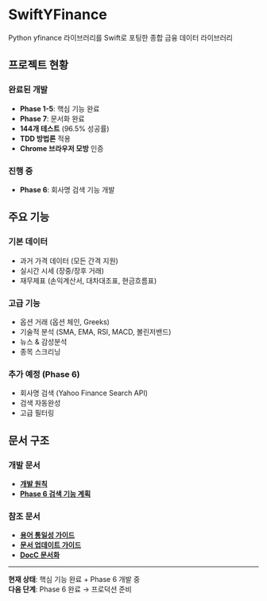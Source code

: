 # SwiftYFinance

Python yfinance 라이브러리를 Swift로 포팅한 종합 금융 데이터 라이브러리

## 프로젝트 현황

### 완료된 개발
- **Phase 1-5**: 핵심 기능 완료
- **Phase 7**: 문서화 완료
- **144개 테스트** (96.5% 성공률)
- **TDD 방법론** 적용
- **Chrome 브라우저 모방** 인증

### 진행 중
- **Phase 6**: 회사명 검색 기능 개발

## 주요 기능

### 기본 데이터
- 과거 가격 데이터 (모든 간격 지원)
- 실시간 시세 (장중/장후 거래)
- 재무제표 (손익계산서, 대차대조표, 현금흐름표)

### 고급 기능  
- 옵션 거래 (옵션 체인, Greeks)
- 기술적 분석 (SMA, EMA, RSI, MACD, 볼린저밴드)
- 뉴스 & 감성분석
- 종목 스크리닝

### 추가 예정 (Phase 6)
- 회사명 검색 (Yahoo Finance Search API)
- 검색 자동완성
- 고급 필터링

## 문서 구조

### 개발 문서
- **[개발 원칙](docs/development-principles.md)**
- **[Phase 6 검색 기능 계획](docs/plans/company-name-search-feature-plan.md)**

### 참조 문서
- **[용어 통일성 가이드](docs/docc/terminology-guide.md)**
- **[문서 업데이트 가이드](docs/docc/documentation-update-process.md)**
- **[DocC 문서화](docs/docc/docc-documentation.md)**

---

**현재 상태**: 핵심 기능 완료 + Phase 6 개발 중  
**다음 단계**: Phase 6 완료 → 프로덕션 준비